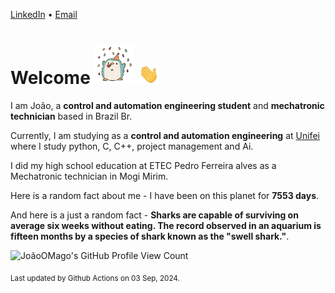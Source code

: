 [LinkedIn](https://www.linkedin.com/in/joão-pedro-gozzoli-b95641301/) &bull;
[Email](joaopedrogozzoli@gmail.com)

# Welcome <img src="happy.gif" height="64px" /> <img src="wave.gif" height="32px" />

I am João, a  **control and automation engineering student** and **mechatronic technician** based in Brazil Br.

Currently, I am studying as a **control and automation engineering** at [Unifei](https://unifei.edu.br) where I study python, C, C++, project management and Ai.

I did my high school education at ETEC Pedro Ferreira alves as a Mechatronic technician in Mogi Mirim.

Here is a random fact about me - I have been on this planet for **7553 days**.

And here is a just a random fact -  **Sharks are capable of surviving on average six weeks without eating. The record observed in an aquarium is fifteen months by a species of shark known as the "swell shark."**.

![JoãoOMago's GitHub Profile View Count](https://komarev.com/ghpvc/?username=JoaoOMago)

<sub>Last updated by Github Actions on 03 Sep, 2024.</sub>
